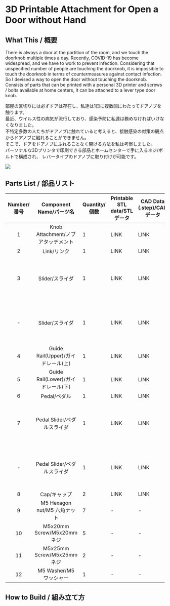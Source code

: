 # 3D Printable Attachment for Open a Door without Hand

## What This / 概要

There is always a door at the partition of the room, and we touch the doorknob multiple times a day.
Recently, COVID-19 has become widespread, and we have to work to prevent infection.
Considering that unspecified number of people are touching the doorknob, it is impossible to touch the doorknob in terms of countermeasures against contact infection.
So I devised a way to open the door without touching the doorknob.
Consists of parts that can be printed with a personal 3D printer and screws / bolts available at home centers,
It can be attached to a lever type door knob.

部屋の区切りには必ずドアは存在し、私達は1日に複数回にわたってドアノブを触ります。  
最近、ウイルス性の病気が流行しており、感染予防に私達は務めなければいけなくなりました。  
不特定多数の人たちがドアノブに触れていると考えると、接触感染の対策の観点からドアノブに触れることができません。  
そこで、ドアをドアノブにふれることなく開ける方法を私は考案しました。  
パーソナルな3Dプリンタで印刷できる部品とホームセンターで手に入るネジ/ボルトで構成され、
レバータイプのドアノブに取り付けが可能です。

![](./img/head.gif)

## Parts List / 部品リスト

|Number/番号|Component Name/パーツ名|Quantity/個数|Printable STL data/STLデータ| CAD Data (.step)/CADデータ|Other/備考|
|:-:|:-:|-|-|-|-|
|1|Knob Attachment/ノブアタッチメント| 1 | LINK | LINK | |
|2|Link/リンク| 1 | LINK | LINK | |
|3|Slider/スライダ| 1 | LINK | LINK |Knob on the left/ドアノブが左の場合|
|-|Slider/スライダ| 1 | LINK | LINK |Knob on the right/ドアノブが右の場合|
|4|Guide Rail(Upper)/ガイドレール(上)| 1 | LINK | LINK | |
|5|Guide Rail(Lower)/ガイドレール(下)| 1 | LINK | LINK | |
|6|Pedal/ペダル| 1 | LINK | LINK | |
|7|Pedal Slider/ペダルスライダ| 1 | LINK | LINK |Knob on the left/ドアノブが左の場合|
|-|Pedal Slider/ペダルスライダ| 1 | LINK | LINK |Knob on the right/ドアノブが右の場合|
|8|Cap/キャップ| 2 | LINK | LINK | |
|9|M5 Hexagon nut/M5 六角ナット| 7 | - | - | |
|10|M5x20mm Screw/M5x20mm ネジ| 5 | - | - | |
|11|M5x25mm Screw/M5x25mm ネジ| 2 | - | - | |
|12|M5 Washer/M5 ワッシャー| 1 | - | - | |

## How to Build / 組み立て方